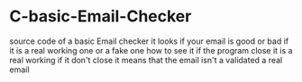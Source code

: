 # C-basic-Email-Checker
source code of a basic Email checker it looks if your email is good or bad if it is a real working one or a fake one how to see it if the program close it is a real working if it don't close it means that the email isn't a validated a real email
